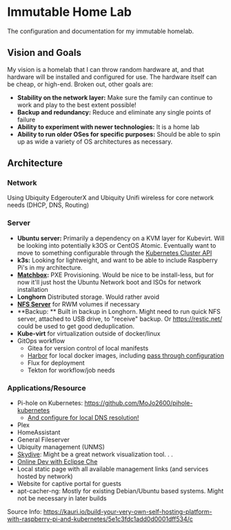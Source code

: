 # Immutable Home Lab

The configuration and documentation for my immutable homelab.  

## Vision and Goals

My vision is a homelab that I can throw random hardware at, and that hardware will be installed and 
configured for use.  The hardware itself can be cheap, or high-end.  Broken out, other goals are:

* **Stability on the network layer:**  Make sure the family can continue to work and play to the best extent possible!  
* **Backup and redundancy:**  Reduce and eliminate any single points of failure
* **Ability to experiment with newer technologies:**  It is a home lab
* **Ability to run older OSes for specific purposes:**  Should be able to spin up as wide a variety of OS architectures as necessary.

## Architecture

### Network

Using Ubiquity EdgerouterX and Ubiquity Unifi wireless for core network needs (DHCP, DNS, Routing)

### Server

* **Ubuntu server:**  Primarily a dependency on a KVM layer for Kubevirt.  Will be looking into 
potentially k3OS or CentOS Atomic.  Eventually want to move to something configurable through the 
[Kubernetes Cluster API](https://github.com/kubernetes-sigs/cluster-api)
* **k3s:**  Looking for lightweight, and want to be able to include Raspberry Pi's in my architecture. 
* **[Matchbox](https://github.com/poseidon/matchbox):** PXE Provisioning.  Would be nice to be install-less, but for now it'll just host the Ubuntu Network boot and ISOs for network installation
* **Longhorn** Distributed storage.  Would rather avoid
* **[NFS Server](https://estl.tech/multi-writer-file-storage-on-gke-6d044ec96a46)** for RWM volumes if necessary
* **Backup: ** Built in backup in Longhorn.   Might need to run quick NFS server, attached to USB drive, to "receive" backup. Or <https://restic.net/> could be used to get good deduplication. 
* **Kube-virt** for virtualization outside of docker/linux
* GitOps workflow
  * Gitea for version control of local manifests
  * [Harbor](https://github.com/goharbor/harbor) for local docker images, including [pass through configuration](https://github.com/goharbor/harbor/blob/master/contrib/Configure_mirror.md)
  * Flux for deployment
  * Tekton for workflow/job needs

### Applications/Resource
* Pi-hole on Kubernetes: https://github.com/MoJo2600/pihole-kubernetes
  * [And configure for local DNS resolution!](https://discourse.pi-hole.net/t/howto-using-pi-hole-as-lan-dns-server/533)
* Plex
* HomeAssistant
* General Fileserver 
* Ubiquity management (UNMS)
* [Skydive](https://github.com/skydive-project/skydive): Might be a great network visualization tool. . . 
* [Online Dev with Eclipse Che](https://www.eclipse.org/che/docs/che-7/introduction-to-eclipse-che/)
* Local static page with all available management links (and services hosted by network)
* Website for captive portal for guests
* apt-cacher-ng: Mostly for existing Debian/Ubuntu based systems.  Might not be necessary in later builds


Source Info:
https://kauri.io/build-your-very-own-self-hosting-platform-with-raspberry-pi-and-kubernetes/5e1c3fdc1add0d0001dff534/c

